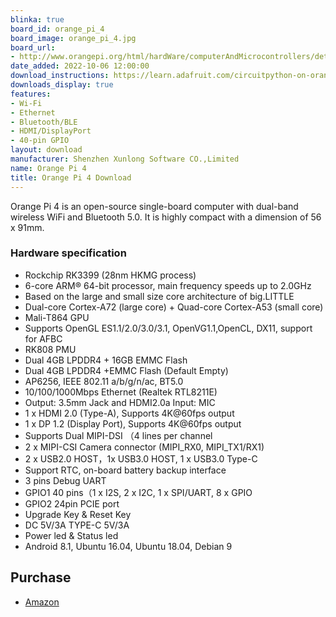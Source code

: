 ```yaml
---
blinka: true
board_id: orange_pi_4
board_image: orange_pi_4.jpg
board_url:
- http://www.orangepi.org/html/hardWare/computerAndMicrocontrollers/details/Orange-Pi-4.html
date_added: 2022-10-06 12:00:00
download_instructions: https://learn.adafruit.com/circuitpython-on-orangepi-linux/circuitpython-orangepi
downloads_display: true
features:
- Wi-Fi
- Ethernet
- Bluetooth/BLE
- HDMI/DisplayPort
- 40-pin GPIO
layout: download
manufacturer: Shenzhen Xunlong Software CO.,Limited
name: Orange Pi 4
title: Orange Pi 4 Download
---
```


Orange Pi 4 is an open-source single-board computer with dual-band wireless WiFi and Bluetooth 5.0. It is highly compact with a dimension of 56 x 91mm.

### Hardware specification
- Rockchip RK3399 (28nm HKMG process)
- 6-core ARM® 64-bit processor, main frequency speeds up to 2.0GHz
- Based on the large and small size core architecture of big.LITTLE
- Dual-core Cortex-A72 (large core) + Quad-core Cortex-A53 (small core)
- Mali-T864 GPU
- Supports OpenGL ES1.1/2.0/3.0/3.1, OpenVG1.1,OpenCL, DX11, support for AFBC
- RK808 PMU
- Dual 4GB LPDDR4 + 16GB EMMC Flash
- Dual 4GB LPDDR4 +EMMC Flash (Default Empty)
- AP6256, IEEE 802.11 a/b/g/n/ac, BT5.0
- 10/100/1000Mbps Ethernet (Realtek RTL8211E)
- Output: 3.5mm Jack and HDMI2.0a Input: MIC
- 1 x HDMI 2.0 (Type-A), Supports 4K@60fps output
- 1 x DP 1.2 (Display Port), Supports 4K@60fps output
- Supports Dual MIPI-DSI （4 lines per channel
- 2 x MIPI-CSI Camera connector (MIPI_RX0, MIPI_TX1/RX1)
- 2 x USB2.0 HOST，1x USB3.0 HOST, 1 x USB3.0 Type-C
- Support RTC, on-board battery backup interface
- 3 pins Debug UART
- GPIO1 40 pins（1 x I2S, 2 x I2C, 1 x SPI/UART, 8 x GPIO
- GPIO2 24pin PCIE port
- Upgrade Key & Reset Key
- DC 5V/3A TYPE-C 5V/3A
- Power led & Status led
- Android 8.1, Ubuntu 16.04, Ubuntu 18.04, Debian 9

## Purchase
* [Amazon](https://amzn.to/3ypCBiG)
